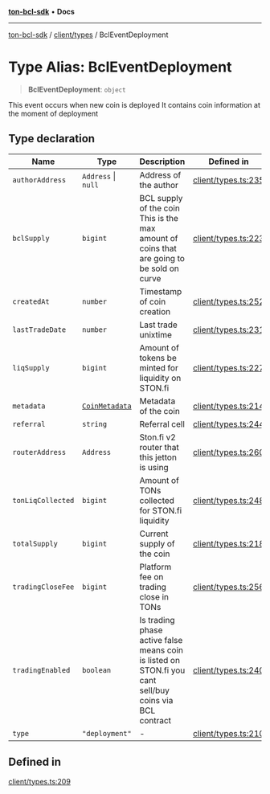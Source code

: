 [**ton-bcl-sdk**](../../../README.md) • **Docs**

***

[ton-bcl-sdk](../../../README.md) / [client/types](../README.md) / BclEventDeployment

# Type Alias: BclEventDeployment

> **BclEventDeployment**: `object`

This event occurs when new coin is deployed
It contains coin information at the moment of deployment

## Type declaration

| Name | Type | Description | Defined in |
| ------ | ------ | ------ | ------ |
| `authorAddress` | `Address` \| `null` | Address of the author | [client/types.ts:235](https://github.com/ton-fun-tech/ton-bcl-sdk/blob/2844ad70d72104e3115623db03ff9cc5fbf702ee/src/client/types.ts#L235) |
| `bclSupply` | `bigint` | BCL supply of the coin This is the max amount of coins that are going to be sold on curve | [client/types.ts:223](https://github.com/ton-fun-tech/ton-bcl-sdk/blob/2844ad70d72104e3115623db03ff9cc5fbf702ee/src/client/types.ts#L223) |
| `createdAt` | `number` | Timestamp of coin creation | [client/types.ts:252](https://github.com/ton-fun-tech/ton-bcl-sdk/blob/2844ad70d72104e3115623db03ff9cc5fbf702ee/src/client/types.ts#L252) |
| `lastTradeDate` | `number` | Last trade unixtime | [client/types.ts:231](https://github.com/ton-fun-tech/ton-bcl-sdk/blob/2844ad70d72104e3115623db03ff9cc5fbf702ee/src/client/types.ts#L231) |
| `liqSupply` | `bigint` | Amount of tokens be minted for liquidity on STON.fi | [client/types.ts:227](https://github.com/ton-fun-tech/ton-bcl-sdk/blob/2844ad70d72104e3115623db03ff9cc5fbf702ee/src/client/types.ts#L227) |
| `metadata` | [`CoinMetadata`](CoinMetadata.md) | Metadata of the coin | [client/types.ts:214](https://github.com/ton-fun-tech/ton-bcl-sdk/blob/2844ad70d72104e3115623db03ff9cc5fbf702ee/src/client/types.ts#L214) |
| `referral` | `string` | Referral cell | [client/types.ts:244](https://github.com/ton-fun-tech/ton-bcl-sdk/blob/2844ad70d72104e3115623db03ff9cc5fbf702ee/src/client/types.ts#L244) |
| `routerAddress` | `Address` | Ston.fi v2 router that this jetton is using | [client/types.ts:260](https://github.com/ton-fun-tech/ton-bcl-sdk/blob/2844ad70d72104e3115623db03ff9cc5fbf702ee/src/client/types.ts#L260) |
| `tonLiqCollected` | `bigint` | Amount of TONs collected for STON.fi liquidity | [client/types.ts:248](https://github.com/ton-fun-tech/ton-bcl-sdk/blob/2844ad70d72104e3115623db03ff9cc5fbf702ee/src/client/types.ts#L248) |
| `totalSupply` | `bigint` | Current supply of the coin | [client/types.ts:218](https://github.com/ton-fun-tech/ton-bcl-sdk/blob/2844ad70d72104e3115623db03ff9cc5fbf702ee/src/client/types.ts#L218) |
| `tradingCloseFee` | `bigint` | Platform fee on trading close in TONs | [client/types.ts:256](https://github.com/ton-fun-tech/ton-bcl-sdk/blob/2844ad70d72104e3115623db03ff9cc5fbf702ee/src/client/types.ts#L256) |
| `tradingEnabled` | `boolean` | Is trading phase active false means coin is listed on STON.fi you cant sell/buy coins via BCL contract | [client/types.ts:240](https://github.com/ton-fun-tech/ton-bcl-sdk/blob/2844ad70d72104e3115623db03ff9cc5fbf702ee/src/client/types.ts#L240) |
| `type` | `"deployment"` | - | [client/types.ts:210](https://github.com/ton-fun-tech/ton-bcl-sdk/blob/2844ad70d72104e3115623db03ff9cc5fbf702ee/src/client/types.ts#L210) |

## Defined in

[client/types.ts:209](https://github.com/ton-fun-tech/ton-bcl-sdk/blob/2844ad70d72104e3115623db03ff9cc5fbf702ee/src/client/types.ts#L209)

